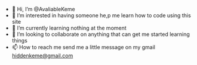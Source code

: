 - 👋 Hi, I’m @AvaliableKeme
- 👀 I’m interested in having someone he,p me learn how to code using this site
- 🌱 I’m currently learning nothing at the moment 
- 💞️ I’m looking to collaborate on anything that can get me started learning things
- 📫 How to reach me send me a little message on my gmail hiddenkeme@gmail.com

<!---
AvaliableKeme/AvaliableKeme is a ✨ special ✨ repository because its `README.md` (this file) appears on your GitHub profile.
You can click the Preview link to take a look at your changes.
--->
